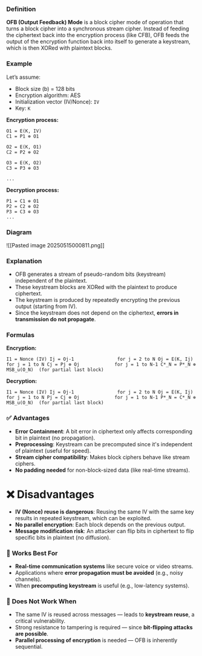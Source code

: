 ### **Definition**
**OFB (Output Feedback) Mode** is a block cipher mode of operation that turns a block cipher into a synchronous stream cipher. Instead of feeding the ciphertext back into the encryption process (like CFB), OFB feeds the output of the encryption function back into itself to generate a keystream, which is then XORed with plaintext blocks.

### **Example**
Let’s assume:
- Block size (b) = 128 bits
- Encryption algorithm: AES
- Initialization vector (IV/Nonce): `IV`
- Key: `K`

**Encryption process:**
```
O1 = E(K, IV) 
C1 = P1 ⊕ O1  

O2 = E(K, O1) 
C2 = P2 ⊕ O2  

O3 = E(K, O2) 
C3 = P3 ⊕ O3 

...
```
**Decryption process:**
```
P1 = C1 ⊕ O1 
P2 = C2 ⊕ O2 
P3 = C3 ⊕ O3 
...
```

### **Diagram**

![[Pasted image 20250515000811.png]]

### **Explanation**
- OFB generates a stream of pseudo-random bits (keystream) independent of the plaintext.
- These keystream blocks are XORed with the plaintext to produce ciphertext.
- The keystream is produced by repeatedly encrypting the previous output (starting from IV).
- Since the keystream does not depend on the ciphertext, **errors in transmission do not propagate**.

### **Formulas**
**Encryption:**
```
I1 = Nonce (IV) Ij = Oj-1                for j = 2 to N Oj = E(K, Ij)            for j = 1 to N Cj = Pj ⊕ Oj             for j = 1 to N-1 C*_N = P*_N ⊕ MSB_u(O_N)  (for partial last block)
```
**Decryption:**
```
I1 = Nonce (IV) Ij = Oj-1                for j = 2 to N Oj = E(K, Ij)            for j = 1 to N Pj = Cj ⊕ Oj             for j = 1 to N-1 P*_N = C*_N ⊕ MSB_u(O_N)  (for partial last block)
```

### ✅ **Advantages**
- **Error Containment**: A bit error in ciphertext only affects corresponding bit in plaintext (no propagation).
- **Preprocessing**: Keystream can be precomputed since it's independent of plaintext (useful for speed).
- **Stream cipher compatibility**: Makes block ciphers behave like stream ciphers.
- **No padding needed** for non-block-sized data (like real-time streams).
# ❌ **Disadvantages**
- **IV (Nonce) reuse is dangerous**: Reusing the same IV with the same key results in repeated keystream, which can be exploited.
- **No parallel encryption**: Each block depends on the previous output.
- **Message modification risk**: An attacker can flip bits in ciphertext to flip specific bits in plaintext (no diffusion).

### 🎯 **Works Best For**
- **Real-time communication systems** like secure voice or video streams.
- Applications where **error propagation must be avoided** (e.g., noisy channels).
- When **precomputing keystream** is useful (e.g., low-latency systems).

### 🚫 **Does Not Work When**
- The same IV is reused across messages — leads to **keystream reuse**, a critical vulnerability.
- Strong resistance to tampering is required — since **bit-flipping attacks are possible**.
- **Parallel processing of encryption** is needed — OFB is inherently sequential.